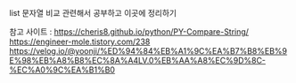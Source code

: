 list 문자열 비교 관련해서 공부하고 이곳에 정리하기

참고 사이트 : 
https://cheris8.github.io/python/PY-Compare-String/
https://engineer-mole.tistory.com/238
https://velog.io/@yoonji/%ED%94%84%EB%A1%9C%EA%B7%B8%EB%9E%98%EB%A8%B8%EC%8A%A4LV.0%EB%AA%A8%EC%9D%8C-%EC%A0%9C%EA%B1%B0